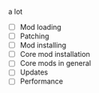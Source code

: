 a lot

-   [ ] Mod loading
-   [ ] Patching
-   [ ] Mod installing
-   [ ] Core mod installation
-   [ ] Core mods in general
-   [ ] Updates
-   [ ] Performance
